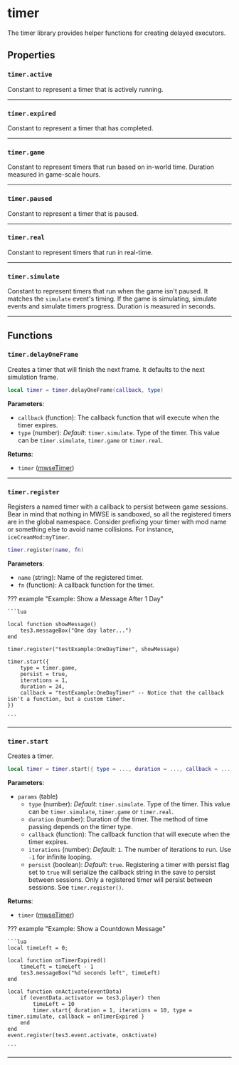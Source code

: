 # timer

The timer library provides helper functions for creating delayed executors.

## Properties

### `timer.active`

Constant to represent a timer that is actively running.

***

### `timer.expired`

Constant to represent a timer that has completed.

***

### `timer.game`

Constant to represent timers that run based on in-world time. Duration measured in game-scale hours.

***

### `timer.paused`

Constant to represent a timer that is paused.

***

### `timer.real`

Constant to represent timers that run in real-time.

***

### `timer.simulate`

Constant to represent timers that run when the game isn't paused. It matches the `simulate` event's timing. If the game is simulating, simulate events and simulate timers progress. Duration is measured in seconds.

***

## Functions

### `timer.delayOneFrame`

Creates a timer that will finish the next frame. It defaults to the next simulation frame.

```lua
local timer = timer.delayOneFrame(callback, type)
```

**Parameters**:

* `callback` (function): The callback function that will execute when the timer expires.
* `type` (number): *Default*: ``timer.simulate``. Type of the timer. This value can be `timer.simulate`, `timer.game` or `timer.real`.

**Returns**:

* `timer` ([mwseTimer](../../types/mwseTimer))

***

### `timer.register`

Registers a named timer with a callback to persist between game sessions. Bear in mind that nothing in MWSE is sandboxed, so all the registered timers are in the global namespace. Consider prefixing your timer with mod name or something else to avoid name collisions. For instance, `iceCreamMod:myTimer`.

```lua
timer.register(name, fn)
```

**Parameters**:

* `name` (string): Name of the registered timer.
* `fn` (function): A callback function for the timer.

??? example "Example: Show a Message After 1 Day"

	```lua
	
	local function showMessage()
		tes3.messageBox("One day later...")
	end
	
	timer.register("testExample:OneDayTimer", showMessage)
	
	timer.start({
		type = timer.game,
		persist = true,
		iterations = 1,
		duration = 24,
		callback = "testExample:OneDayTimer" -- Notice that the callback isn't a function, but a custom timer.
	})

	```

***

### `timer.start`

Creates a timer.

```lua
local timer = timer.start({ type = ..., duration = ..., callback = ..., iterations = ..., persist = ... })
```

**Parameters**:

* `params` (table)
	* `type` (number): *Default*: ``timer.simulate``. Type of the timer. This value can be `timer.simulate`, `timer.game` or `timer.real`.
	* `duration` (number): Duration of the timer. The method of time passing depends on the timer type.
	* `callback` (function): The callback function that will execute when the timer expires.
	* `iterations` (number): *Default*: `1`. The number of iterations to run. Use `-1` for infinite looping.
	* `persist` (boolean): *Default*: `true`. Registering a timer with persist flag set to `true` will serialize the callback string in the save to persist between sessions. Only a registered timer will persist between sessions. See `timer.register()`.

**Returns**:

* `timer` ([mwseTimer](../../types/mwseTimer))

??? example "Example: Show a Countdown Message"

	```lua
	local timeLeft = 0;
	
	local function onTimerExpired() 
		timeLeft = timeLeft - 1
		tes3.messageBox("%d seconds left", timeLeft)
	end
	
	local function onActivate(eventData)
		if (eventData.activator == tes3.player) then
			timeLeft = 10
			timer.start{ duration = 1, iterations = 10, type = timer.simulate, callback = onTimerExpired }
		end
	end
	event.register(tes3.event.activate, onActivate)

	```

***

